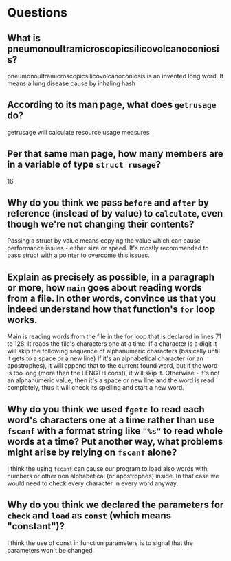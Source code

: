 # Questions

## What is pneumonoultramicroscopicsilicovolcanoconiosis?

pneumonoultramicroscopicsilicovolcanoconiosis is an invented long word. It means a lung disease cause by inhaling hash

## According to its man page, what does `getrusage` do?

getrusage will calculate resource usage measures

## Per that same man page, how many members are in a variable of type `struct rusage`?

16

## Why do you think we pass `before` and `after` by reference (instead of by value) to `calculate`, even though we're not changing their contents?

Passing a struct by value means copying the value which can cause performance issues - either size or speed.
  It's mostly recommended to pass struct with a pointer to overcome this issues.

## Explain as precisely as possible, in a paragraph or more, how `main` goes about reading words from a file. In other words, convince us that you indeed understand how that function's `for` loop works.

Main is reading words from the file in the for loop that is declared in lines 71 to 128.
It reads the file's characters one at a time.
If a character is a digit it will skip the following sequence of alphanumeric characters (basically until it gets to a space or a new line)
If it's an alphabetical character (or an apostrophes), it will append that to the current found word, but if the word is too long (more then the LENGTH const), it will skip it.
Otherwise - it's not an alphanumeric value, then it's a space or new line and the word is read completely, thus it will check its spelling and start a new word.


## Why do you think we used `fgetc` to read each word's characters one at a time rather than use `fscanf` with a format string like `"%s"` to read whole words at a time? Put another way, what problems might arise by relying on `fscanf` alone?

I think the using `fscanf` can cause our program to load also words with numbers or other non alphabetical (or apostrophes) inside. In that case we would need to check every character in every word anyway.

## Why do you think we declared the parameters for `check` and `load` as `const` (which means "constant")?

I think the use of const in function parameters is to signal that the parameters won't be changed.
